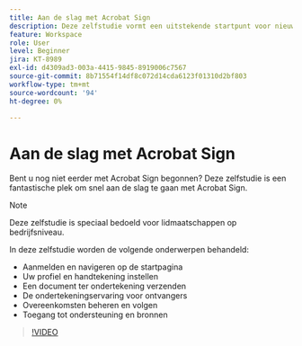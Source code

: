```yaml
---
title: Aan de slag met Acrobat Sign
description: Deze zelfstudie vormt een uitstekende startpunt voor nieuwe gebruikers in Acrobat Sign
feature: Workspace
role: User
level: Beginner
jira: KT-8989
exl-id: d4309ad3-003a-4415-9845-8919006c7567
source-git-commit: 8b71554f14df8c072d14cda6123f01310d2bf803
workflow-type: tm+mt
source-wordcount: '94'
ht-degree: 0%

---
```


# Aan de slag met Acrobat Sign

Bent u nog niet eerder met Acrobat Sign begonnen? Deze zelfstudie is een fantastische plek om snel aan de slag te gaan met Acrobat Sign.

>[!NOTE]
>
>Deze zelfstudie is speciaal bedoeld voor lidmaatschappen op bedrijfsniveau.

In deze zelfstudie worden de volgende onderwerpen behandeld:

* Aanmelden en navigeren op de startpagina
* Uw profiel en handtekening instellen
* Een document ter ondertekening verzenden
* De ondertekeningservaring voor ontvangers
* Overeenkomsten beheren en volgen
* Toegang tot ondersteuning en bronnen

>[!VIDEO](https://video.tv.adobe.com/v/337151?quality=12&learn=on&hidetitle=true)
